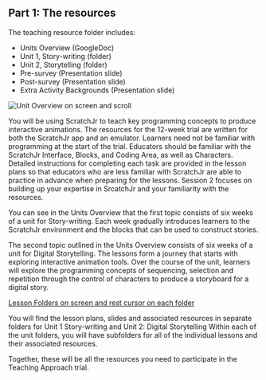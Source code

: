 ## Part 1: The resources

The teaching resource folder includes:
+ Units Overview (GoogleDoc)
+ Unit 1, Story-writing (folder)
+ Unit 2, Storytelling (folder)
+ Pre-survey (Presentation slide)
+ Post-survey (Presentation slide)
+ Extra Activity Backgrounds (Presentation slide)

![Unit Overview on screen and scroll](images/ks1storytelling-UnitOverviewAccess.gif)

You will be using ScratchJr to teach key programming concepts to produce interactive animations. The resources for the 12-week trial are written for both the ScratchJr app and an emulator. Learners need not be familiar with programming at the start of the trial. Educators should be familiar with the ScratchJr Interface, Blocks, and Coding Area, as well as Characters. Detailed instructions for completing each task are provided in the lesson plans so that educators who are less familiar with ScratchJr are able to practice in advance when preparing for the lessons. Session 2 focuses on building up your expertise in SrcatchJr and your familiarity with the resources.

You can see in the Units Overview that the first topic consists of six weeks of a unit for Story-writing. Each week gradually introduces learners to the ScratchJr environment and the blocks that can be used to construct stories.

The second topic outlined in the Units Overview consists of six weeks of a unit for Digital Storytelling. The lessons form a journey that starts with exploring interactive animation tools. Over the course of the unit, learners will explore the programming concepts of sequencing, selection and repetition through the control of characters to produce a storyboard for a digital story.

[Lesson Folders on screen and rest cursor on each folder](images/ks1storytelling-LessonFolderAccess.gif)

You will find the lesson plans, slides and associated resources in separate folders for Unit 1 Story-writing and Unit 2: Digital Storytelling
Within each of the unit folders, you will have subfolders for all of the individual lessons and their associated resources.

Together, these will be all the resources you need to participate in the Teaching Approach trial.
